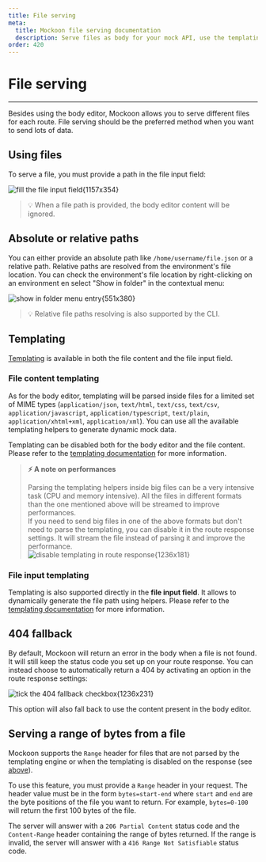 ```yaml
---
title: File serving
meta:
  title: Mockoon file serving documentation
  description: Serve files as body for your mock API, use the templating system and set relative or absolute paths for easier sharing.
order: 420
---
```


# File serving

---

Besides using the body editor, Mockoon allows you to serve different files for each route. File serving should be the preferred method when you want to send lots of data.

## Using files

To serve a file, you must provide a path in the file input field:

![fill the file input field{1157x354}](docs-img:file-path.png)

> 💡 When a file path is provided, the body editor content will be ignored.

## Absolute or relative paths

You can either provide an absolute path like `/home/username/file.json` or a relative path. Relative paths are resolved from the environment's file location. You can check the environment's file location by right-clicking on an environment en select "Show in folder" in the contextual menu:

![show in folder menu entry{551x380}](docs-img:environment-show-in-folder.png)

> 💡 Relative file paths resolving is also supported by the CLI.

## Templating

[Templating](docs:templating/overview) is available in both the file content and the file input field.

### File content templating

As for the body editor, templating will be parsed inside files for a limited set of MIME types (`application/json`, `text/html`, `text/css`, `text/csv`, `application/javascript`, `application/typescript`, `text/plain`, `application/xhtml+xml`, `application/xml`). You can use all the available templating helpers to generate dynamic mock data.

Templating can be disabled both for the body editor and the file content. Please refer to the [templating documentation](docs:templating/overview#disable-body-and-file-templating) for more information.

> **⚡ A note on performances**
>
> Parsing the templating helpers inside big files can be a very intensive task (CPU and memory intensive). All the files in different formats than the one mentioned above will be streamed to improve performances.  
> If you need to send big files in one of the above formats but don't need to parse the templating, you can disable it in the route response settings. It will stream the file instead of parsing it and improve the performance.  
> ![disable templating in route response{1236x181}](docs-img:route-response-disable-templating.png)

### File input templating

Templating is also supported directly in the **file input field**. It allows to dynamically generate the file path using helpers. Please refer to the [templating documentation](docs:templating/overview#file-input-templating) for more information.

## 404 fallback

By default, Mockoon will return an error in the body when a file is not found. It will still keep the status code you set up on your route response. You can instead choose to automatically return a 404 by activating an option in the route response settings:

![tick the 404 fallback checkbox{1236x231}](docs-img:enable-404-fallback.png)

This option will also fall back to use the content present in the body editor.

## Serving a range of bytes from a file

Mockoon supports the `Range` header for files that are not parsed by the templating engine or when the templating is disabled on the response (see [above](#file-content-templating)).

To use this feature, you must provide a `Range` header in your request. The header value must be in the form `bytes=start-end` where `start` and `end` are the byte positions of the file you want to return. For example, `bytes=0-100` will return the first 100 bytes of the file.

The server will answer with a `206 Partial Content` status code and the `Content-Range` header containing the range of bytes returned. If the range is invalid, the server will answer with a `416 Range Not Satisfiable` status code.
